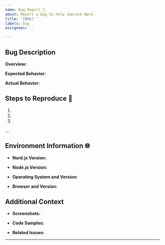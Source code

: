 ```yaml
---
name: Bug Report 🐞
about: Report a bug to help improve Nørd
title: '[BUG] '
labels: bug
assignees: ''

---
```


## Bug Description
**Overview:**
<!-- A clear and concise description of what the bug is. -->

**Expected Behavior:**
<!-- What you expected to happen. -->

**Actual Behavior:**
<!-- What actually happened. Include error messages and stack traces if applicable. -->

## Steps to Reproduce 🔄
<!-- Detailed steps for reproducing the issue. -->
1. 
2. 
3. 
...

## Environment Information 🌐
- **Nord.js Version:** 
<!-- [e.g., 1.2.3] -->
- **Node.js Version:** 
<!-- [e.g., 14.15.1] -->
- **Operating System and Version:** 
<!-- [e.g., Ubuntu 20.04] -->
- **Browser and Version:** 
<!-- [if applicable, e.g., Chrome 88.0.4324.150] -->

## Additional Context
<!-- Any additional information that could be helpful. -->
- **Screenshots:**
<!-- If applicable, add screenshots to help explain your problem. -->
- **Code Samples:**
<!-- Include any relevant code that helps reproduce the issue. -->
- **Related Issues:**
<!-- Reference any related issues or PRs. -->

---
